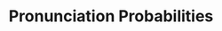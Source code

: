 ---
word: "true"

title: "Pronunciation Probabilities"

categories: ['']

tags: ['Pronunciation', 'Probabilities']

arwords: 'احتمالات النطق'

arexps: []

enwords: ['Pronunciation Probabilities']

enexps: []

arlexicons: 'ح'

enlexicons: 'P'

authors: ['Ruqayya Roshdy']

translators: ['X']

citations: 'تطبيقات أساسية في المعالجة الآلية للغة العربية'

sources: 'مركز الملك عبدالله بن عبدالعزيز الدولي لخدمة اللغة العربية'

slug: ""
---